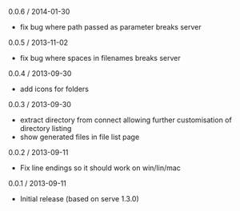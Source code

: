 0.0.6 / 2014-01-30

  * fix bug where path passed as parameter breaks server

0.0.5 / 2013-11-02

  * fix bug where spaces in filenames breaks server

0.0.4 / 2013-09-30

  * add icons for folders

0.0.3 / 2013-09-30

  * extract directory from connect allowing further customisation of directory listing
  * show generated files in file list page

0.0.2 / 2013-09-11

  * Fix line endings so it should work on win/lin/mac

0.0.1 / 2013-09-11

  * Initial release (based on serve 1.3.0)
